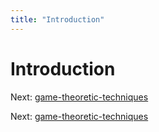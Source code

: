 ```yaml
---
title: "Introduction"
---
```


# Introduction

Next: [game-theoretic-techniques](game-theoretic-techniques.md)

Next: [game-theoretic-techniques](game-theoretic-techniques.md)
